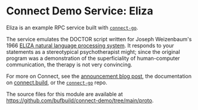 # Connect Demo Service: Eliza

Eliza is an example RPC service built with [`connect-go`][connect-go].

The service emulates the DOCTOR script written for Joseph Weizenbaum's 1966
[ELIZA natural language processing system][eliza]. It responds to your
statements as a stereotypical psychotherapist might; since the original program
was a demonstration of the superficiality of human-computer communication, the
therapy is not very convincing.

For more on Connect, see the [announcement blog post][blog], the documentation
on [connect.build][docs], or the [`connect-go`][connect-go] repo.

The source files for this module are available at https://github.com/bufbuild/connect-demo/tree/main/proto.

[blog]: https://buf.build/blog/connect-a-better-grpc
[connect-go]: https://github.com/bufbuild/connect-go
[docs]: https://connect.build
[eliza]: https://en.wikipedia.org/wiki/ELIZA
